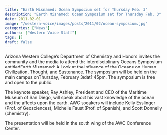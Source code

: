 ```yaml
---
title: "Earth Misnamed: Ocean Symposium set for Thursday Feb. 3"
description: "Earth Misnamed: Ocean Symposium set for Thursday Feb. 3"
date: 2011-02-01
image: "/western-voice/images/posts/2011/02/ocean-symposium.jpg"
categories: ["News"]
authors: ["Western Voice Staff"]
tags: []
draft: false
---
```

Arizona Western College’s Department of Chemistry and Honors invites the community and the media to attend the interdisciplinary Oceans Symposium entitledEarth Misnamed: A Look at the Influence of the Oceans on Human Civilization, Thought, and Sustenance. The symposium will be held on the main campus onThursday, February 3rdat1:45pm. The symposium is free and open to the public.

The keynote speaker, Ray Ashley, President and CEO of the Maritime Museum of San Diego, will speak about his vast knowledge of the ocean and the affects upon the earth. AWC speakers will include Kelly Esslinger (Prof. of Geosciences), Michelle Faust (Prof. of Spanish), and Scott Donnelly (chemistry).

The presentation will be held in the south wing of the AWC Conference Center.